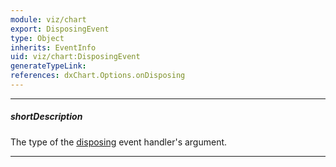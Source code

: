 ```yaml
---
module: viz/chart
export: DisposingEvent
type: Object
inherits: EventInfo
uid: viz/chart:DisposingEvent
generateTypeLink: 
references: dxChart.Options.onDisposing
---
```

---
##### shortDescription
The type of the [disposing]({basewidgetpath}/Events/#disposing) event handler's argument.

---
<!-- Description goes here -->